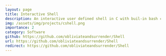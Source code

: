 ```yaml
---
layout: page
title: Interactive Shell
description: An interactive user defined shell in C with buil-in bash commands, input-output redirection with piping, and management of foreground and background processes.
img: /assets/img/projects/cshell.png
importance: 2
category: Software
github: https://github.com/obliviateandsurrender/Shell
url: https://github.com/obliviateandsurrender/Shell
redirect: https://github.com/obliviateandsurrender/Shell
---
```

